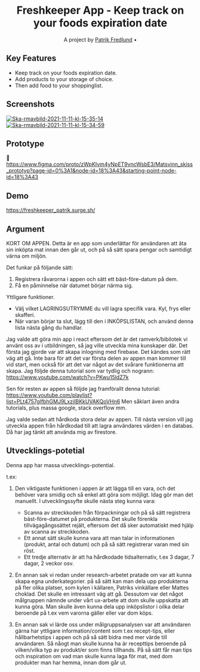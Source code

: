<h1 align="center">  Freshkeeper App - Keep track on your foods expiration date </h1>

<p align="center"> A project by <a href="https://github.com/patrik-fredlund">Patrik Fredlund</a> •
</p>

## Key Features
 
- Keep track on your foods expiration date.
- Add products to your storage of choice.
- Then add food to your shoppinglist.

## Screenshots
<a href="https://ibb.co/mc59Wnv"><img src="https://i.ibb.co/mc59Wnv/Ska-rmavbild-2021-11-11-kl-15-35-14.png" alt="Ska-rmavbild-2021-11-11-kl-15-35-14" border="0"></a> <a href="https://ibb.co/NS7Gq5X"><img src="https://i.ibb.co/NS7Gq5X/Ska-rmavbild-2021-11-11-kl-15-34-59.png" alt="Ska-rmavbild-2021-11-11-kl-15-34-59" border="0"></a>

## Prototype
:link: https://www.figma.com/proto/zWpKIvm4yNpET9vncWsbE3/Matsvinn_skiss_prototyp?page-id=0%3A1&node-id=18%3A43&starting-point-node-id=18%3A43

## Demo
https://freshkeeper_patrik.surge.sh/



## Argument

KORT OM APPEN.
Detta är en app som underlättar för användaren att äta sin inköpta mat innan den går ut,
och på så sätt spara pengar och samtidigt värna om miljön.

Det funkar på följande sätt:

1. Registrera råvarorna i appen och sätt ett bäst-före-datum på dem.
2. Få en påminnelse när datumet börjar närma sig.

Yttligare funktioner.

- Välj vilket LAGRINGSUTRYMME du vill lagra specifik vara. Kyl, frys eller skafferi.
- När varan börjar ta slut, lägg till den i INKÖPSLISTAN, och använd denna lista nästa gång du handlar.

Jag valde att göra min app i react eftersom det är det ramverk/bibilotek vi använt oss av i utbildningen, så jag ville utveckla mina kunskaper där.
Det första jag gjorde var att skapa inlogning med firebase.
Det kändes som rätt väg att gå. Inte bara för att det var första delen av appen man kommer till vid start, men också för att det var något av det svårare funktionerna att skapa.
Jag följde denna tutorial som var tydlig och nogrann:
https://www.youtube.com/watch?v=PKwu15ldZ7k

Sen för resten av appen så följde jag framförallt denna tutorial:
https://www.youtube.com/playlist?list=PLt4757glfbhGMJ9LxziIBKkUVAKQoVHn6
Men såklart även andra tutorials, plus massa google, stack overflow mm.

Jag valde sedan att hårdkoda stora delar av appen.
Till nästa version vill jag utveckla appen från hårdkodad till att lagra användares värden i en databas. Då har jag tänkt att använda mig av firestore.

## Utvecklings-potetial

Denna app har massa utvecklings-potential.

t.ex:

1.  Den viktigaste funktionen i appen är att lägga till en vara, och det behöver vara smidig och så enkel att göra som möjligt.
    Idag gör man det manuellt.
    I utvecklingssyfte skulle nästa steg kunna vara:
    - Scanna av streckkoden från förpackningar och på så sätt registrera bäst-före-datumet på produkterna. Det skulle förenkla tillvägagångssättet rejält, eftersom det då sker automatiskt med hjälp av scanna av streckkoden.
    - Ett annat sätt skulle kunna vara att man talar in informationen (produkt, antal och datum) och på så sätt registrerar varan med sin röst.
    - Ett tredje alternativ är att ha hårdkodade tidsalternativ, t.ex 3 dagar, 7 dagar, 2 veckor osv.

2.  En annan sak vi redan under research-arbetet pratade om var att kunna skapa egna underkategorier.
    på så sätt kan man dela upp produkterna på fler olika platser, som kylen i källaren, Patriks vinkällare eller Mattes choklad.
    Det skulle en intressant väg att gå.
    Dessutom var det något målgruppen nämnde under vårt ux-arbete att dom skulle uppskatta att kunna göra.
    Man skulle även kunna dela upp inköpslistor i oilka delar beroende på t.ex vem varorna gäller eller var dom köps.

3. En annan sak vi lärde oss under målgruppsanalysen var att användaren gärna har yttligare information/content som t.ex recept-tips, eller hållbarhetstips i appen och på så sätt bidra med mer värde till användaren. Så nåogt man skulle kunna ha är recepttips beroende på vilken/vilka typ av produkt/er som finns tillhands. På så sätt får man tips och inspiration om vad man skulle kunna laga för mat, med dom produkter man har hemma, innan dom går ut.



